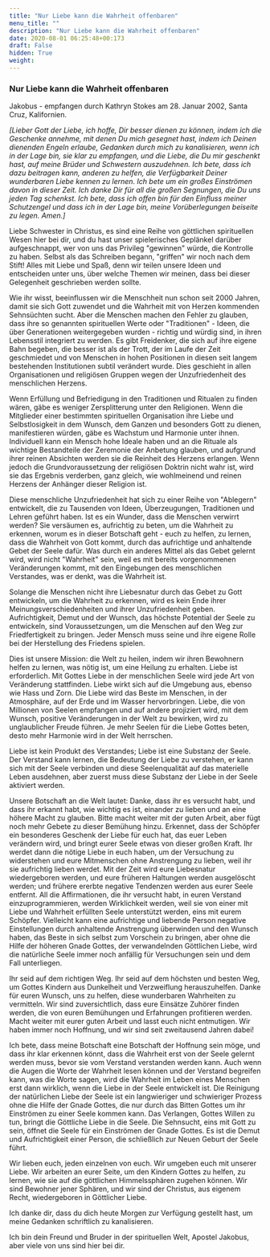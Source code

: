 ```yaml
---
title: "Nur Liebe kann die Wahrheit offenbaren"
menu_title: ""
description: "Nur Liebe kann die Wahrheit offenbaren"
date: 2020-08-01 06:25:48+00:173
draft: False
hidden: True
weight:
---
```

### Nur Liebe kann die Wahrheit offenbaren

Jakobus - empfangen durch Kathryn Stokes am 28. Januar 2002, Santa Cruz, Kalifornien.

*[Lieber Gott der Liebe, ich hoffe, Dir besser dienen zu können, indem ich die Geschenke annehme, mit denen Du mich gesegnet hast, indem ich Deinen dienenden Engeln erlaube, Gedanken durch mich zu kanalisieren, wenn ich in der Lage bin, sie klar zu empfangen, und die Liebe, die Du mir geschenkt hast, auf meine Brüder und Schwestern auszudehnen. Ich bete, dass ich dazu beitragen kann, anderen zu helfen, die Verfügbarkeit Deiner wunderbaren Liebe kennen zu lernen. Ich bete um ein großes Einströmen davon in dieser Zeit. Ich danke Dir für all die großen Segnungen, die Du uns jeden Tag schenkst. Ich bete, dass ich offen bin für den Einfluss meiner Schutzengel und dass ich in der Lage bin, meine Vorüberlegungen beiseite zu legen. Amen.]*

Liebe Schwester in Christus, es sind eine Reihe von göttlichen spirituellen Wesen hier bei dir, und du hast unser spielerisches Geplänkel darüber aufgeschnappt, wer von uns das Privileg "gewinnen" würde, die Kontrolle zu haben. Selbst als das Schreiben begann, "griffen" wir noch nach dem Stift! Alles mit Liebe und Spaß, denn wir teilen unsere Ideen und entscheiden unter uns, über welche Themen wir meinen, dass bei dieser Gelegenheit geschrieben werden sollte.

Wie ihr wisst, beeinflussen wir die Menschheit nun schon seit 2000 Jahren, damit sie sich Gott zuwendet und die Wahrheit mit von Herzen kommenden Sehnsüchten sucht. Aber die Menschen machen den Fehler zu glauben, dass ihre so genannten spirituellen Werte oder "Traditionen" - Ideen, die über Generationen weitergegeben wurden - richtig und würdig sind, in ihren Lebensstil integriert zu werden. Es gibt Freidenker, die sich auf ihre eigene Bahn begeben, die besser ist als der Trott, der im Laufe der Zeit geschmiedet und von Menschen in hohen Positionen in diesen seit langem bestehenden Institutionen subtil verändert wurde. Dies geschieht in allen Organisationen und religiösen Gruppen wegen der Unzufriedenheit des menschlichen Herzens.

Wenn Erfüllung und Befriedigung in den Traditionen und Ritualen zu finden wären, gäbe es weniger Zersplitterung unter den Religionen. Wenn die Mitglieder einer bestimmten spirituellen Organisation ihre Liebe und Selbstlosigkeit in dem Wunsch, dem Ganzen und besonders Gott zu dienen, manifestieren würden, gäbe es Wachstum und Harmonie unter ihnen. Individuell kann ein Mensch hohe Ideale haben und an die Rituale als wichtige Bestandteile der Zeremonie der Anbetung glauben, und aufgrund ihrer reinen Absichten werden sie die Reinheit des Herzens erlangen. Wenn jedoch die Grundvoraussetzung der religiösen Doktrin nicht wahr ist, wird sie das Ergebnis verderben, ganz gleich, wie wohlmeinend und reinen Herzens der Anhänger dieser Religion ist.

Diese menschliche Unzufriedenheit hat sich zu einer Reihe von "Ablegern" entwickelt, die zu Tausenden von Ideen, Überzeugungen, Traditionen und Lehren geführt haben. Ist es ein Wunder, dass die Menschen verwirrt werden? Sie versäumen es, aufrichtig zu beten, um die Wahrheit zu erkennen, worum es in dieser Botschaft geht - euch zu helfen, zu lernen, dass die Wahrheit von Gott kommt, durch das aufrichtige und anhaltende Gebet der Seele dafür. Was durch ein anderes Mittel als das Gebet gelernt wird, wird nicht "Wahrheit" sein, weil es mit bereits vorgenommenen Veränderungen kommt, mit den Eingebungen des menschlichen Verstandes, was er denkt, was die Wahrheit ist.

Solange die Menschen nicht ihre Liebesnatur durch das Gebet zu Gott entwickeln, um die Wahrheit zu erkennen, wird es kein Ende ihrer Meinungsverschiedenheiten und ihrer Unzufriedenheit geben. Aufrichtigkeit, Demut und der Wunsch, das höchste Potential der Seele zu entwickeln, sind Voraussetzungen, um die Menschen auf den Weg zur Friedfertigkeit zu bringen. Jeder Mensch muss seine und ihre eigene Rolle bei der Herstellung des Friedens spielen.

Dies ist unsere Mission: die Welt zu heilen, indem wir ihren Bewohnern helfen zu lernen, was nötig ist, um eine Heilung zu erhalten. Liebe ist erforderlich. Mit Gottes Liebe in der menschlichen Seele wird jede Art von Veränderung stattfinden. Liebe wirkt sich auf die Umgebung aus, ebenso wie Hass und Zorn. Die Liebe wird das Beste im Menschen, in der Atmosphäre, auf der Erde und im Wasser hervorbringen. Liebe, die von Millionen von Seelen empfangen und auf andere projiziert wird, mit dem Wunsch, positive Veränderungen in der Welt zu bewirken, wird zu unglaublicher Freude führen. Je mehr Seelen für die Liebe Gottes beten, desto mehr Harmonie wird in der Welt herrschen.

Liebe ist kein Produkt des Verstandes; Liebe ist eine Substanz der Seele. Der Verstand kann lernen, die Bedeutung der Liebe zu verstehen, er kann sich mit der Seele verbinden und diese Seelenqualität auf das materielle Leben ausdehnen, aber zuerst muss diese Substanz der Liebe in der Seele aktiviert werden.

Unsere Botschaft an die Welt lautet: Danke, dass ihr es versucht habt, und dass ihr erkannt habt, wie wichtig es ist, einander zu lieben und an eine höhere Macht zu glauben. Bitte macht weiter mit der guten Arbeit, aber fügt noch mehr Gebete zu dieser Bemühung hinzu. Erkennet, dass der Schöpfer ein besonderes Geschenk der Liebe für euch hat, das euer Leben verändern wird, und bringt eurer Seele etwas von dieser großen Kraft. Ihr werdet dann die nötige Liebe in euch haben, um der Versuchung zu widerstehen und eure Mitmenschen ohne Anstrengung zu lieben, weil ihr sie aufrichtig lieben werdet. Mit der Zeit wird eure Liebesnatur wiedergeboren werden, und eure früheren Haltungen werden ausgelöscht werden; und frühere ererbte negative Tendenzen werden aus eurer Seele entfernt. All die Affirmationen, die ihr versucht habt, in euren Verstand einzuprogrammieren, werden Wirklichkeit werden, weil sie von einer mit Liebe und Wahrheit erfüllten Seele unterstützt werden, eins mit eurem Schöpfer. Vielleicht kann eine aufrichtige und liebende Person negative Einstellungen durch anhaltende Anstrengung überwinden und den Wunsch haben, das Beste in sich selbst zum Vorschein zu bringen, aber ohne die Hilfe der höheren Gnade Gottes, der verwandelnden Göttlichen Liebe, wird die natürliche Seele immer noch anfällig für Versuchungen sein und dem Fall unterliegen.

Ihr seid auf dem richtigen Weg. Ihr seid auf dem höchsten und besten Weg, um Gottes Kindern aus Dunkelheit und Verzweiflung herauszuhelfen. Danke für euren Wunsch, uns zu helfen, diese wunderbaren Wahrheiten zu vermitteln. Wir sind zuversichtlich, dass eure Einsätze Zuhörer finden werden, die von euren Bemühungen und Erfahrungen profitieren werden. Macht weiter mit eurer guten Arbeit und lasst euch nicht entmutigen. Wir haben immer noch Hoffnung, und wir sind seit zweitausend Jahren dabei!

Ich bete, dass meine Botschaft eine Botschaft der Hoffnung sein möge, und dass ihr klar erkennen könnt, dass die Wahrheit erst von der Seele gelernt werden muss, bevor sie vom Verstand verstanden werden kann. Auch wenn die Augen die Worte der Wahrheit lesen können und der Verstand begreifen kann, was die Worte sagen, wird die Wahrheit im Leben eines Menschen erst dann wirklich, wenn die Liebe in der Seele entwickelt ist. Die Reinigung der natürlichen Liebe der Seele ist ein langwieriger und schwieriger Prozess ohne die Hilfe der Gnade Gottes, die nur durch das Bitten Gottes um ihr Einströmen zu einer Seele kommen kann. Das Verlangen, Gottes Willen zu tun, bringt die Göttliche Liebe in die Seele. Die Sehnsucht, eins mit Gott zu sein, öffnet die Seele für ein Einströmen der Gnade Gottes. Es ist die Demut und Aufrichtigkeit einer Person, die schließlich zur Neuen Geburt der Seele führt.

Wir lieben euch, jeden einzelnen von euch. Wir umgeben euch mit unserer Liebe. Wir arbeiten an eurer Seite, um den Kindern Gottes zu helfen, zu lernen, wie sie auf die göttlichen Himmelssphären zugehen können. Wir sind Bewohner jener Sphären, und wir sind der Christus, aus eigenem Recht, wiedergeboren in Göttlicher Liebe.

Ich danke dir, dass du dich heute Morgen zur Verfügung gestellt hast, um meine Gedanken schriftlich zu kanalisieren.

Ich bin dein Freund und Bruder in der spirituellen Welt, Apostel Jakobus, aber viele von uns sind hier bei dir.
